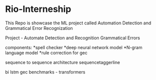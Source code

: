 # Rio-Interneship
This Repo is showcase the ML project called Automation Detection and Grammatical Error  Recognization

Project - Automate Detection and Recognition Grammatical Errors 

components: 
*spell checker 
*deep neural network model
*N-gram language model
*rule correction for gec 

sequence to sequence architecture
sequencetaggerline 

bi lstm 
gec benchmarks - transformers
